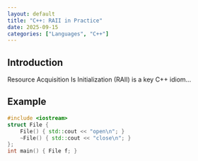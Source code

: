 ```yaml
---
layout: default
title: "C++: RAII in Practice"
date: 2025-09-15
categories: ["Languages", "C++"]   
---
```


## Introduction
Resource Acquisition Is Initialization (RAII) is a key C++ idiom...

## Example
```cpp
#include <iostream>
struct File {
    File() { std::cout << "open\n"; }
    ~File() { std::cout << "close\n"; }
};
int main() { File f; }
```
